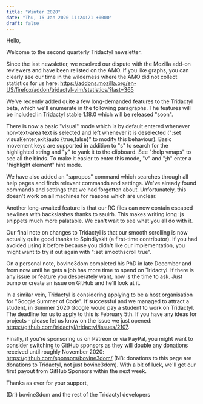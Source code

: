 ```yaml
---
title: "Winter 2020"
date: "Thu, 16 Jan 2020 11:24:21 +0000"
draft: false
---
```



Hello,

Welcome to the second quarterly Tridactyl newsletter.

Since the last newsletter, we resolved our dispute with the Mozilla add-on reviewers and have been relisted on the AMO. If you like graphs, you can clearly see our time in the wilderness where the AMO did not collect statistics for us here: https://addons.mozilla.org/en-US/firefox/addon/tridactyl-vim/statistics/?last=365

We've recently added quite a few long-demanded features to the Tridactyl beta, which we'll enumerate in the following paragraphs. The features will be included in Tridactyl stable 1.18.0 which will be released "soon".

There is now a basic "visual" mode which is by default entered whenever non-text-area text is selected and left whenever it is deselected (":set visual{enter,exit}auto {true,false}" to modify this behaviour). Basic movement keys are supported in addition to "s" to search for the highlighted string and "y" to yank it to the clipboard. See ":help vmaps" to see all the binds. To make it easier to enter this mode, "v" and ";h" enter a "highlight element" hint mode.

We have also added an ":apropos" command which searches through all help pages and finds relevant commands and settings. We've already found commands and settings that we had forgotten about. Unfortunately, this doesn't work on all machines for reasons which are unclear.

Another long-awaited feature is that our RC files can now contain escaped newlines with backslashes thanks to saulrh. This makes writing long :js snippets much more palatable. We can't wait to see what you all do with it.

Our final note on changes to Tridactyl is that our smooth scrolling is now actually quite good thanks to Spindlyskit (a first-time contributor). If you had avoided using it before because you didn't like our implementation, you might want to try it out again with ":set smoothscroll true".

On a personal note, bovine3dom completed his PhD in late December and from now until he gets a job has more time to spend on Tridactyl. If there is any issue or feature you desperately want, now is the time to ask. Just bump or create an issue on GitHub and he'll look at it.

In a similar vein, Tridactyl is considering applying to be a host organisation for "Google Summer of Code". If successful and we managed to attract a student, in Summer 2020 Google would pay a student to work on Tridactyl. The deadline for us to apply to this is February 5th. If you have any ideas for projects - please let us know on the issue we just opened: https://github.com/tridactyl/tridactyl/issues/2107.

Finally, if you're sponsoring us on Patreon or via PayPal, you might want to consider switching to GitHub sponsors as they will double any donations received until roughly November 2020: https://github.com/sponsors/bovine3dom/ (NB: donations to this page are donations to Tridactyl, not just bovine3dom). With a bit of luck, we'll get our first payout from GitHub Sponsors within the next week.

Thanks as ever for your support,

(Dr!) bovine3dom and the rest of the Tridactyl developers
